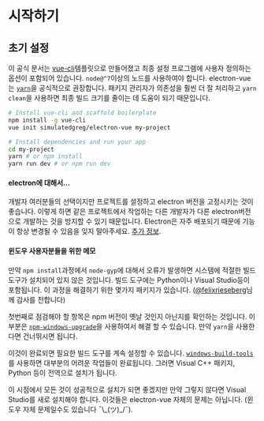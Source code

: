 # 시작하기

## 초기 설정

이 공식 문서는 [vue-cli](https://github.com/vuejs/vue-cli)템플릿으로 만들어졌고 최종 설정 프로그램에 사용자 정의하는 옵션이 포함되어 있습니다. `node@^7`이상의 노드를 사용하여야 합니다. electron-vue는 [`yarn`](https://yarnpkg.org)을 공식적으로 권장합니다. 패키지 관리자가 의존성을 훨씬 더 잘 처리하고 `yarn clean`을 사용하면 최종 빌드 크기를 줄이는 데 도움이 되기 때문입니다.

```bash
# Install vue-cli and scaffold boilerplate
npm install -g vue-cli
vue init simulatedgreg/electron-vue my-project

# Install dependencies and run your app
cd my-project
yarn # or npm install
yarn run dev # or npm run dev
```

#### electron에 대해서...

개발자 여러분들의 선택이지만 프로젝트를 설정하고 electron 버전을 고정시키는 것이 좋습니다. 이렇게 하면 같은 프로젝트에서 작업하는 다른 개발자가 다른 electron버전으로 개발하는 것을 방지할 수 있기 때문입니다. Electron은 자주 배포되기 때문에 기능이 항상 변경될 수 있음을 잊지 말아주세요. [추가 정보](http://electron.atom.io/docs/tutorial/electron-versioning/).

#### 윈도우 사용자분들을 위한 메모

만약 `npm install`과정에서 `node-gyp`에 대해서 오류가 발생하면 시스템에 적절한 빌드 도구가 설치되어 있지 않은 것입니다.
빌드 도구에는 Python이나 Visual Studio등이 포함됩니다. 
이 과정을 해결하기 위한 몇가지 패키지가 있습니다. ([@felixrieseberg](https://github.com/felixrieseberg)님께 감사를 전합니다)

첫번째로 점검해야 할 항목은 npm 버전이 옛날 것인지 아닌지를 확인하는 것입니다. 이 부분은 [`npm-windows-upgrade`](https://github.com/felixrieseberg/npm-windows-upgrade)을 사용하여서 해결 할 수 있습니다. 만약 `yarn`을 사용한다면 건너뛰시면 됩니다. 

이것이 완료되면 필요한 빌드 도구를 계속 설정할 수 있습니다. [`windows-build-tools`](https://github.com/felixrieseberg/windows-build-tools)를 사용하면 대부분의 어려운 작업들이 완료됩니다. 그러면 Visual C++ 패키지, Python 등이 전역으로 설치가 됩니다. 

이 시점에서 모든 것이 성공적으로 설치가 되면 좋겠지만 만약 그렇지 않다면 Visual Studio를 새로 설치해야 합니다.
 이것들은 electron-vue 자체의 문제는 아닙니다. \(윈도우 자체 문제일수도 있습니다 ¯\\\_\(ツ\)\_/¯\).

